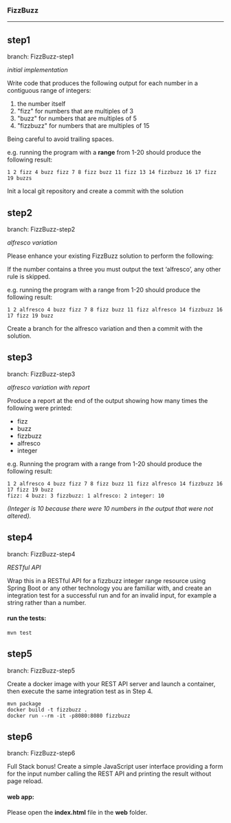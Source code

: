 ### FizzBuzz

---

## step1
branch: FizzBuzz-step1

_initial implementation_

Write code that produces the following output for each number in a contiguous range of integers:

1. the number itself
2. "fizz" for numbers that are multiples of 3
3. "buzz" for numbers that are multiples of 5
4. "fizzbuzz" for numbers that are multiples of 15

Being careful to avoid trailing spaces.

e.g. running the program with a __range__ from 1-20 should produce the following result:
```
1 2 fizz 4 buzz fizz 7 8 fizz buzz 11 fizz 13 14 fizzbuzz 16 17 fizz 19 buzzs
```
Init a local git repository and create a commit with the solution

## step2
branch: FizzBuzz-step2

_alfresco variation_

Please enhance your existing FizzBuzz solution to perform the following:

If the number contains a three you must output the text ‘alfresco’, any other rule is skipped.

e.g. running the program with a range from 1-20 should produce the following result:
```
1 2 alfresco 4 buzz fizz 7 8 fizz buzz 11 fizz alfresco 14 fizzbuzz 16 17 fizz 19 buzz
```

Create a branch for the alfresco variation and then a commit with the solution.

## step3
branch: FizzBuzz-step3

_alfresco variation with report_

Produce a report at the end of the output showing how many times the following were printed:

* fizz
* buzz
* fizzbuzz
* alfresco
* integer

e.g. Running the program with a range from 1-20 should produce the following result:
```
1 2 alfresco 4 buzz fizz 7 8 fizz buzz 11 fizz alfresco 14 fizzbuzz 16 17 fizz 19 buzz
fizz: 4 buzz: 3 fizzbuzz: 1 alfresco: 2 integer: 10
```

_(Integer is 10 because there were 10 numbers in the output that were not altered)._

## step4
branch: FizzBuzz-step4

_RESTful API_

Wrap this in a RESTful API for a fizzbuzz integer range resource using Spring Boot or any other technology you are familiar with, and create an integration test for a successful run and for an invalid input, for example a string rather than a number.

#### run the tests:
```shell
mvn test
```


## step5
branch: FizzBuzz-step5

Create a docker image with your REST API server and launch a container, then execute the same integration test as in Step 4.

```shell
mvn package
docker build -t fizzbuzz .
docker run --rm -it -p8080:8080 fizzbuzz
```


## step6
branch: FizzBuzz-step6

Full Stack bonus! Create a simple JavaScript user interface providing a form for the input number calling the REST API and printing the result without page reload.

#### web app:
Please open the __index.html__ file in the __web__ folder.



